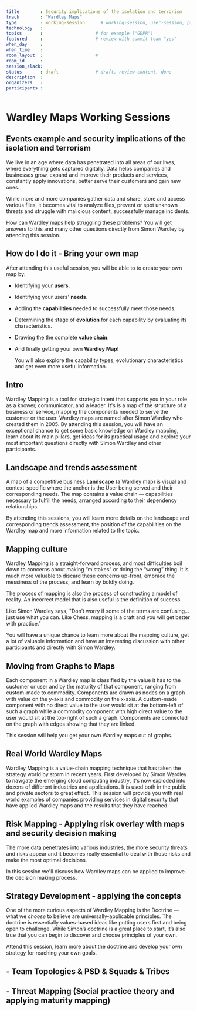 ```yaml
---
title        : Security implications of the isolation and terrorism
track        : "Wardley Maps"
type         : working-session      # working-session, user-session, product-session
technology   :
topics       :                    # for example ["GDPR"]
featured     :                    # review with summit team "yes"
when_day     :
when_time    :
room_layout  :                    #
room_id      : 
session_slack: 
status       : draft              # draft, review-content, done
description  :
organizers   :
participants :
---
```



# Wardley Maps Working Sessions

## Events example and security implications of the isolation and terrorism

We live in an age where data has penetrated into all areas of our lives, where everything gets captured digitally. Data helps companies and businesses grow, expand and improve their products and services, constantly apply innovations, better serve their customers and gain new ones.  

While more and more companies gather data and share, store and access various files, it becomes vital to analyze files, prevent or spot unknown threats and struggle with malicious content, successfully manage incidents. 

How can Wardley maps help struggling these problems? You will get answers to this and many other questions directly from Simon Wardley by attending this session. 

## How do I do it - Bring your own map

After attending this useful session, you will be able to to create your own map by:

- Identifying your **users**.

- Identifying your users' **needs**. 

- Adding the **capabilities** needed to successfully meet those needs. 

- Determining the stage of **evolution** for each capability by evaluating its characteristics.

- Drawing the the complete **value chain**.

- And finally getting your own **Wardley Map**!

  You will also explore the capability types, evolutionary characteristics and get even more useful information.  

## Intro

Wardley Mapping is a tool for strategic intent that supports you in your role as a knower, communicator, and a leader. It's is a map of the structure of a business or service, mapping the components needed to serve the customer or the user. Wardley maps are named after Simon Wardley who created them in 2005. By attending this session, you will have an exceptional chance to get some basic knowledge on Wardley mapping, learn about its main pillars, get ideas for its practical usage and explore your most important questions directly with Simon Wardley and other participants. 

## Landscape and trends assessment

A map of a competitive business **Landscape** (a Wardley map) is visual and context-specific where the anchor is the User being served and their corresponding needs. The map contains a value chain — capabilities necessary to fulfill the needs, arranged according to their dependency relationships.

By attending this sessions, you will learn more details on the landscape and corresponding trends assessment, the position of the capabilities on the Wardley map and more information related to the topic. 



## Mapping culture

Wardley Mapping is a straight-forward process, and most difficulties boil down to concerns about making “mistakes” or doing the “wrong” thing. It is much more valuable to discard these concerns up-front, embrace the messiness of the process, and learn by boldly doing.

The process of mapping is also the process of constructing a model of reality. An incorrect model that is also useful is the definition of success.

Like Simon Wardley says, "Don’t worry if some of the terms are confusing… just use what you can. Like Chess, mapping is a craft and you will get better with practice."

You will have a unique chance to learn more about the mapping culture, get a lot of valuable information and have an interesting discussion with other participants and directly with Simon Wardley. 

## Moving from Graphs to Maps

Each component in a Wardley map is classified by the value it has to the customer or user and by the maturity of that component, ranging from custom-made to commodity. Components are drawn as nodes on a graph with value on the y-axis and commodity on the x-axis. A custom-made component with no direct value to the user would sit at the bottom-left of such a graph while a commodity component with high direct value to the user would sit at the top-right of such a graph. Components are connected on the graph with edges showing that they are linked. 

This session will help you get your own Wardley maps out of graphs. 

## Real World Wardley Maps

Wardley Mapping is a value-chain mapping technique that has taken the strategy world by storm in recent years. First developed by Simon Wardley to navigate the emerging cloud computing industry, it's now exploded into dozens of different industries and applications. It is used both in the public and private sectors to great effect. This session will provide you with real world examples of companies providing services in digital security that have applied Wardley maps and the results that they have reached. 

## Risk Mapping - Applying risk overlay with maps and security decision making

The more data penetrates into various industries, the more security threats and risks appear and it becomes really essential to deal with those risks and make the most optimal decisions. 

In this session we'll discuss how Wardley maps can be applied to improve the decision making process. 

## Strategy Development  - applying the concepts

One of the more curious aspects of Wardley Mapping is the Doctrine — what we *choose* to believe are universally-applicable principles. The doctrine is essentially values-based ideas like putting users first and being open to challenge.  While Simon’s doctrine is a great place to start, it’s also true that you can begin to discover and choose principles of your own. 

Attend this session, learn more about the doctrine and develop your own strategy for reaching your own goals. 

## - Team Topologies & PSD & Squads & Tribes

## - Threat Mapping (Social practice theory and applying maturity mapping)

